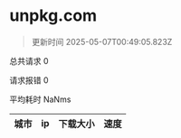 
  # unpkg.com

  > 更新时间 2025-05-07T00:49:05.823Z
  
  总共请求 0

  请求报错 0

  平均耗时 NaNms

|城市|ip|下载大小|速度|
|-----|----------|---|---|

  